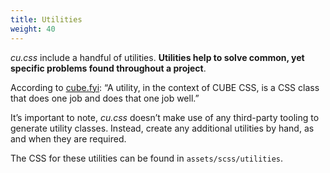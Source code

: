 ```yaml
---
title: Utilities
weight: 40
---
```


*cu.css* include a handful of utilities. **Utilities help to solve common, yet specific problems found throughout a project**. 

According to [cube.fyi](https://cube.fyi/utility.html): “A utility, in the context of CUBE CSS, is a CSS class that does one job and does that one job well.”

It’s important to note, *cu.css* doesn’t make use of any third-party tooling to generate utility classes. Instead, create any additional utilities by hand, as and when they are required.

The CSS for these utilities can be found in `assets/scss/utilities`.